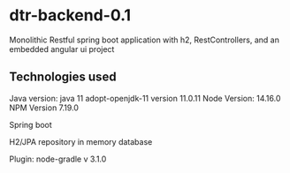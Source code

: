 # dtr-backend-0.1
Monolithic Restful spring boot application with h2, RestControllers, and an embedded angular ui project

## Technologies used
Java version: java 11 adopt-openjdk-11 version 11.0.11
Node Version: 14.16.0
NPM Version 7.19.0

Spring boot

H2/JPA repository in memory database

Plugin: node-gradle v 3.1.0
